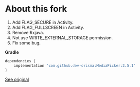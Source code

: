# About this fork
1. Add FLAG_SECURE in Activity.
2. Add FLAG_FULLSCREEN in Activity.
3. Remove Rxjava.
4. Not use WRITE_EXTERNAL_STORAGE permission.
5. Fix some bug.

**Gradle**

```gradle
dependencies {
	implementation 'com.github.dev-orisma:MediaPicker:2.5.1'
}
```

[See original](https://github.com/alhazmy13/MediaPicker)
